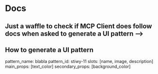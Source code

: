 
# Docs

## Just a waffle to check if MCP Client does follow docs when asked to generate a UI pattern -->

## How to generate a UI pattern 

pattern_name: blabla
pattern_id: stiwy-11
slots: [name, image, description]
main_props: [text_color]
secondary_props: [background_color]